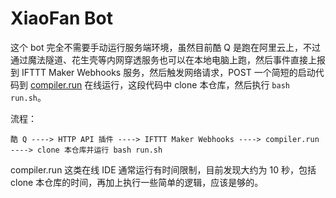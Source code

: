 # XiaoFan Bot

这个 bot 完全不需要手动运行服务端环境，虽然目前酷 Q 是跑在阿里云上，不过通过魔法隧道、花生壳等内网穿透服务也可以在本地电脑上跑，然后事件直接上报到 IFTTT Maker Webhooks 服务，然后触发网络请求，POST 一个简短的启动代码到 [compiler.run](compiler.run) 在线运行，这段代码中 clone 本仓库，然后执行 `bash run.sh`。

流程：

```
酷 Q ----> HTTP API 插件 ----> IFTTT Maker Webhooks ----> compiler.run ----> clone 本仓库并运行 bash run.sh
```
compiler.run 这类在线 IDE 通常运行有时间限制，目前发现大约为 10 秒，包括 clone 本仓库的时间，再加上执行一些简单的逻辑，应该是够的。
